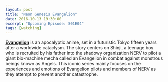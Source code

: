 ```yaml
---
layout: post
title: "Neon Genesis Evangelion"
date: 2016-10-13 19:30:00
excerpt: "Upcoming Episode: S01E04"
tags: [watching]
---
```


**[Evangelion](https://myanimelist.net/anime/30/Neon_Genesis_Evangelion?q=neon%20g)** is an apocalyptic anime, set in a futuristic Tokyo fifteen years after a worldwide cataclysm. The story centers on Shinji, a teenage boy who is recruited by his father into the shadowy organization NERV to pilot a giant bio-machine mecha called an Evangelion in combat against monstrous beings known as Angels. This iconic series mainly focuses on the experiences and emotions of Evangelion pilots and members of NERV as they attempt to prevent another catastrophe.